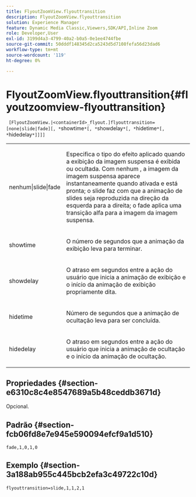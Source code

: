 ```yaml
---
title: FlyoutZoomView.flyouttransition
description: FlyoutZoomView.flyouttransition
solution: Experience Manager
feature: Dynamic Media Classic,Viewers,SDK/API,Inline Zoom
role: Developer,User
exl-id: 3199d4a3-4799-40a2-b0a5-0e1ee4744fbe
source-git-commit: 50dddf148345d2ca5243d5d7108fefa56d23dad6
workflow-type: tm+mt
source-wordcount: '119'
ht-degree: 0%

---
```


# FlyoutZoomView.flyouttransition{#flyoutzoomview-flyouttransition}

` [FlyoutZoomView.|<containerId>_flyout.]flyouttransition=[none|slide|fade][, *`showtime`*[, *`showdelay`*[, *`hidetime`*[, *`hidedelay`*]]]]`

<table id="table_AB421835D2454ECD8AA40DBFADBAC65F"> 
 <tbody> 
  <tr> 
   <td colname="col1"> <p> <span class="codeph"> <span class="varname"> nenhum|slide|fade </span> </span> </p> </td> 
   <td colname="col2"> <p> Especifica o tipo do efeito aplicado quando a exibição da imagem suspensa é exibida ou ocultada. Com <span class="codeph"> nenhum </span>, a imagem da imagem suspensa aparece instantaneamente quando ativada e está pronta; o <span class="codeph"> slide </span> faz com que a animação de slides seja reproduzida na direção da esquerda para a direita; o <span class="codeph"> fade </span> aplica uma transição alfa para a imagem da imagem suspensa. </p> </td> 
  </tr> 
  <tr> 
   <td colname="col1"> <p> <span class="codeph"> <span class="varname"> showtime </span> </span> </p> </td> 
   <td colname="col2"> <p> O número de segundos que a animação da exibição leva para terminar. </p> </td> 
  </tr> 
  <tr> 
   <td colname="col1"> <p> <span class="codeph"> <span class="varname"> showdelay </span> </span> </p> </td> 
   <td colname="col2"> <p> O atraso em segundos entre a ação do usuário que inicia a animação de exibição e o início da animação de exibição propriamente dita. </p> </td> 
  </tr> 
  <tr> 
   <td colname="col1"> <p> <span class="codeph"> <span class="varname"> hidetime </span> </span> </p> </td> 
   <td colname="col2"> <p> Número de segundos que a animação de ocultação leva para ser concluída. </p> </td> 
  </tr> 
  <tr> 
   <td colname="col1"> <p> <span class="codeph"> <span class="varname"> hidedelay </span> </span> </p> </td> 
   <td colname="col2"> <p> O atraso em segundos entre a ação do usuário que inicia a animação de ocultação e o início da animação de ocultação. </p> </td> 
  </tr> 
 </tbody> 
</table>

## Propriedades {#section-e6310c8c4e8547689a5b48ceddb3671d}

Opcional.

## Padrão {#section-fcb06fd8e7e945e590094efcf9a1d510}

`fade,1,0,1,0`

## Exemplo {#section-3a188ab955c445bcb2efa3c49722c10d}

`flyouttransition=slide,1,1,2,1`
